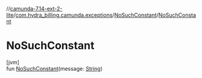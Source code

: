 //[camunda-7.14-ext-2-lite](../../../index.md)/[com.hydra_billing.camunda.exceptions](../index.md)/[NoSuchConstant](index.md)/[NoSuchConstant](-no-such-constant.md)

# NoSuchConstant

[jvm]\
fun [NoSuchConstant](-no-such-constant.md)(message: [String](https://kotlinlang.org/api/latest/jvm/stdlib/kotlin/-string/index.html))
